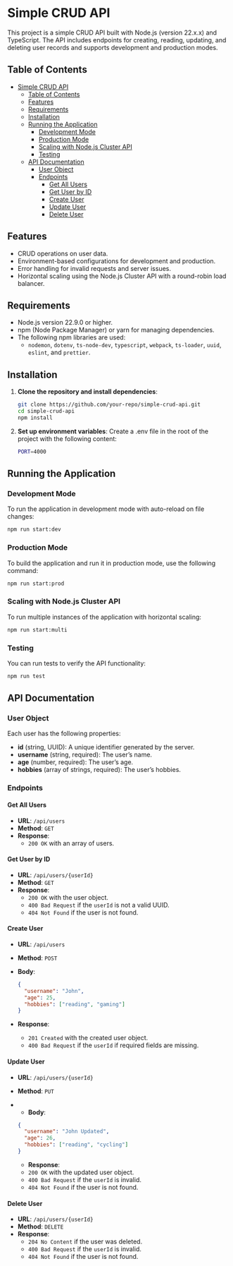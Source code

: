 # Simple CRUD API

This project is a simple CRUD API built with Node.js (version 22.x.x) and TypeScript. The API includes endpoints for creating, reading, updating, and deleting user records and supports development and production modes.

## Table of Contents

- [Simple CRUD API](#simple-crud-api)
  - [Table of Contents](#table-of-contents)
  - [Features](#features)
  - [Requirements](#requirements)
  - [Installation](#installation)
  - [Running the Application](#running-the-application)
    - [Development Mode](#development-mode)
    - [Production Mode](#production-mode)
    - [Scaling with Node.js Cluster API](#scaling-with-nodejs-cluster-api)
    - [Testing](#testing)
  - [API Documentation](#api-documentation)
    - [User Object](#user-object)
    - [Endpoints](#endpoints)
      - [Get All Users](#get-all-users)
      - [Get User by ID](#get-user-by-id)
      - [Create User](#create-user)
      - [Update User](#update-user)
      - [Delete User](#delete-user)

## Features

- CRUD operations on user data.
- Environment-based configurations for development and production.
- Error handling for invalid requests and server issues.
- Horizontal scaling using the Node.js Cluster API with a round-robin load balancer.

## Requirements

- Node.js version 22.9.0 or higher.
- npm (Node Package Manager) or yarn for managing dependencies.
- The following npm libraries are used:
  - `nodemon`, `dotenv`, `ts-node-dev`, `typescript`, `webpack`, `ts-loader`, `uuid`, `eslint`, and `prettier`.

## Installation

1. **Clone the repository and install dependencies**:

   ```bash
   git clone https://github.com/your-repo/simple-crud-api.git
   cd simple-crud-api
   npm install
2. **Set up environment variables**: Create a .env file in the root of the project with the following content:

   ```bash
   PORT=4000
   ```

## Running the Application

### Development Mode

To run the application in development mode with auto-reload on file changes:

  ```bash
  npm run start:dev
  ```

### Production Mode

To build the application and run it in production mode, use the following command:

  ```bash
  npm run start:prod
  ```

### Scaling with Node.js Cluster API

To run multiple instances of the application with horizontal scaling:

  ```bash
  npm run start:multi
  ```

### Testing

You can run tests to verify the API functionality:

  ```bash
  npm run test
  ```

## API Documentation

### User Object

Each user has the following properties:

- **id** (string, UUID): A unique identifier generated by the server.
- **username** (string, required): The user’s name.
- **age** (number, required): The user’s age.
- **hobbies** (array of strings, required): The user’s hobbies.

### Endpoints

#### Get All Users

- **URL**: `/api/users`
- **Method**: `GET`
- **Response**:
  - `200 OK` with an array of users.

#### Get User by ID

- **URL**: `/api/users/{userId}`
- **Method**: `GET`
- **Response**:
  - `200 OK` with the user object.
  - `400 Bad Request` if the `userId` is not a valid UUID.
  - `404 Not Found` if the user is not found.

#### Create User

- **URL**: `/api/users`
- **Method**: `POST`
- **Body**:

  ```json
  {
    "username": "John",
    "age": 25,
    "hobbies": ["reading", "gaming"]
  }
  ```

- **Response**:
  - `201 Created` with the created user object.
  - `400 Bad Request` if the `userId`  if required fields are missing.

#### Update User

- **URL**: `/api/users/{userId}`
- **Method**: `PUT`
- - **Body**:

  ```json
  {
    "username": "John Updated",
    "age": 26,
    "hobbies": ["reading", "cycling"]
  }
  ```

  - **Response**:
  - `200 OK` with the updated user object.
  - `400 Bad Request` if the `userId` is invalid.
  - `404 Not Found` if the user is not found.

#### Delete User

- **URL**: `/api/users/{userId}`
- **Method**: `DELETE`
- **Response**:
  - `204 No Content` if the user was deleted.
  - `400 Bad Request` if the `userId` is invalid.
  - `404 Not Found` if the user is not found.
